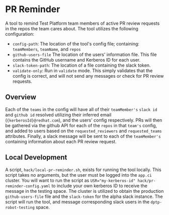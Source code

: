 # PR Reminder
A tool to remind Test Platform team members of active PR review requests in the repos the team cares about.
The tool utilizes the following configuration:
- `config-path`: The location of the tool's config file; containing: `teamMembers`, `teamName`, and `repos`
- `github-users-file` The location of the users' information file. This file contains the GitHub username and Kerberos ID for each user.
- `slack-token-path`: The location of a file containing the slack token.
- `validate-only`: Run in `validate` mode. This simply validates that the config is correct, and will not send any messages or check for PR review requests.

## Overview
Each of the `teams` in the config will have all of their `teamMember's` `slack id` and `github id` resolved utilizing their inferred email (`{kerberosId}@redhat.com`), and the users' config respectively.
PRs will then be gathered via the github API for each of the `repos` in that `team's` config, and added to users based on the `requested_reviewers` and `requested_teams` attributes.
Finally, a slack message will be sent to each of the `teamMember's` containing information about each PR review request.

## Local Development
A script, `hack/local-pr-reminder.sh`, exists for running the tool locally. This script takes no arguments, but the user must be logged into the `app.ci` cluster.
You will want to run the script as `USR="my-kerberos-id" hack/pr-reminder-config.yaml` to include your own kerberos ID to receive the message in the testing space.
The cluster is utilized to obtain the production `github-users-file` file and the `slack-token` for the alpha slack instance.
The script will run the tool, and message corresponding slack users in the `dptp-robot-testing` space.
